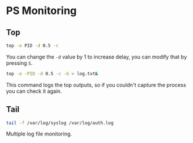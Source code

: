 # PS Monitoring
## Top
```bash
top -o PID -d 0.5 -c
```
You can change the `-d` value by 1 to increase delay, you can modify that by pressing `S`.

```bash
top -o -PID -d 0.5 -c -b > log.txt&
```
This command logs the top outputs, so if you couldn't capture the process you can check it again.

## Tail
```bash
tail -f /var/log/syslog /var/log/auth.log
```
Multiple log file monitoring.
